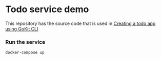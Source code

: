 # Todo service demo
This repository has the source code that is used in [Creating a todo app using GoKit CLI](medium.com/@kujtimii.h/creating-a-todo-app-using-gokit-cli)

### Run the service
```bash
docker-compose up
```
